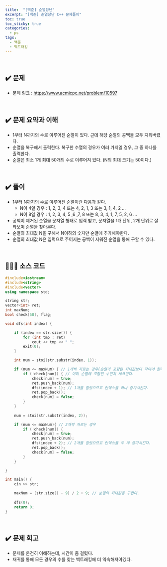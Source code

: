 ```yaml
---
title:  "[백준] 순열장난"
excerpt: "[백준] 순열장난 C++ 문제풀이"
toc: true
toc_sticky: true
categories:
  - ps
tags:
  - 백준
  - 백트래킹
---
```


<br>

## ✔️ 문제  

*  문제 링크 : https://www.acmicpc.net/problem/10597

<br>

## ✔️ 문제 요약과 이해

* 1부터 N까지의 수로 이루어진 순열이 있다. 근데 해당 순열의 공백을 모두 지워버렸다.
* 순열을 복구해서 출력한다. 복구한 수열의 경우가 여러 가지일 경우, 그 중 하나를 출력한다. 
* 순열은 최소 1개 최대 50개의 수로 이루어져 있다. (N의 최대 크기는 50이다.)

<br>

## ✔️ 풀이

* 1부터 N까지의 수로 이루어진 순열이란 다음과 같다.
  * N이 4일 경우 : 1, 2, 3, 4 또는 4, 2, 1, 3 또는 3, 1, 4, 2 ... 
  * N이 8일 경우 : 1, 2, 3, 4, 5 ,6 ,7, 8 또는 8, 3, 4, 1, 7, 5, 2, 6 ... 
* 공백이 제거된 순열을 문자열 형태로 입력 받고, 문자열을 1개 단위, 2개 단위로 잘라보며 순열을 찾아본다.
* 순열의 최대값 N을 구해서 N이하의 숫자만 순열에 추가해야한다.
* 순열의 최대값 N은 입력으로 주어지는 공백이 지워진 순열을 통해 구할 수 있다.

 <br>

## 👨🏻‍💻 소스 코드

```cpp
#include<iostream>
#include<string>
#include<vector>
using namespace std;

string str;
vector<int> ret;
int maxNum;
bool check[50], flag;

void dfs(int index) {

	if (index == str.size()) {
		for (int tmp : ret)
			cout << tmp << " ";
		exit(0);
	}

	int num = stoi(str.substr(index, 1));

	if (num <= maxNum) { // 1개씩 자르는 경우(순열의 포함된 최대값보다 작아야 한다.)
		if (!check[num]) { // 이미 순열에 포함된 수인지 체크한다. 
			check[num] = true;
			ret.push_back(num);
			dfs(index + 1); // 1개를 잘랐으므로 인덱스를 하나 증가시킨다.
			ret.pop_back();
			check[num] = false;
		}
	}
	
	num = stoi(str.substr(index, 2));

	if (num <= maxNum){ // 2개씩 자르는 경우 
		if (!check[num]) {
			check[num] = true;
			ret.push_back(num);
			dfs(index + 2); // 2개를 잘랐으므로 인덱스를 두 개 증가시킨다.
			ret.pop_back();
			check[num] = false;
		}
	}

}

int main() {
	cin >> str;

	maxNum = (str.size() - 9) / 2 + 9; // 순열의 최대값을 구한다. 
	
	dfs(0);
	return 0;
}
```

<br>

## ✔️ 문제 회고

* 문제를 온전히 이해하는데, 시간이 좀 걸렸다. 
* 재귀를 통해 모든 경우의 수를 찾는 백트래킹에 더 익숙해져야겠다.